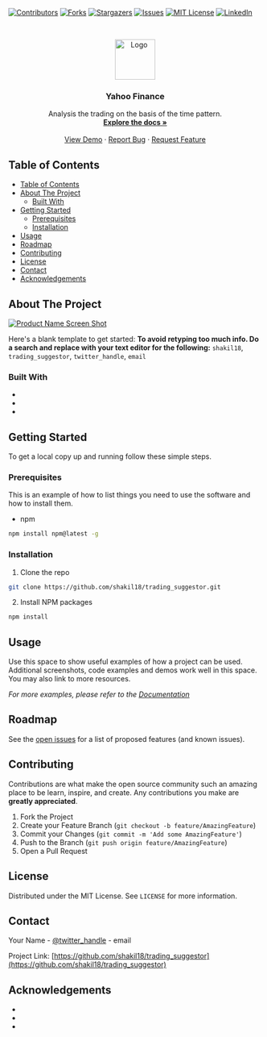 <!--
*** I'm using markdown "reference style" links for readability.
*** Reference links are enclosed in brackets [ ] instead of parentheses ( ).
*** See the bottom of this document for the declaration of the reference variables
*** for contributors-url, forks-url, etc. This is an optional, concise syntax you may use.
*** https://www.markdownguide.org/basic-syntax/#reference-style-links
-->
[![Contributors][contributors-shield]][contributors-url]
[![Forks][forks-shield]][forks-url]
[![Stargazers][stars-shield]][stars-url]
[![Issues][issues-shield]][issues-url]
[![MIT License][license-shield]][license-url]
[![LinkedIn][linkedin-shield]][linkedin-url]



<!-- PROJECT LOGO -->
<br />
<p align="center">
  <a href="https://github.com/shakil18/trading_suggestor">
    <img src="images/logo.png" alt="Logo" width="80" height="80">
  </a>

  <h3 align="center">Yahoo Finance</h3>

  <p align="center">
    Analysis the trading on the basis of the time pattern.
    <br />
    <a href="https://github.com/shakil18/trading_suggestor"><strong>Explore the docs »</strong></a>
    <br />
    <br />
    <a href="https://github.com/shakil18/trading_suggestor">View Demo</a>
    ·
    <a href="https://github.com/shakil18/trading_suggestor/issues">Report Bug</a>
    ·
    <a href="https://github.com/shakil18/trading_suggestor/issues">Request Feature</a>
  </p>
</p>



<!-- TABLE OF CONTENTS -->
## Table of Contents

- [Table of Contents](#table-of-contents)
- [About The Project](#about-the-project)
  - [Built With](#built-with)
- [Getting Started](#getting-started)
  - [Prerequisites](#prerequisites)
  - [Installation](#installation)
- [Usage](#usage)
- [Roadmap](#roadmap)
- [Contributing](#contributing)
- [License](#license)
- [Contact](#contact)
- [Acknowledgements](#acknowledgements)



<!-- ABOUT THE PROJECT -->
## About The Project

[![Product Name Screen Shot][product-screenshot]](https://example.com)

Here's a blank template to get started:
**To avoid retyping too much info. Do a search and replace with your text editor for the following:**
`shakil18`, `trading_suggestor`, `twitter_handle`, `email`


### Built With

* []()
* []()
* []()



<!-- GETTING STARTED -->
## Getting Started

To get a local copy up and running follow these simple steps.

### Prerequisites

This is an example of how to list things you need to use the software and how to install them.
* npm
```sh
npm install npm@latest -g
```

### Installation

1. Clone the repo
```sh
git clone https://github.com/shakil18/trading_suggestor.git
```
2. Install NPM packages
```sh
npm install
```



<!-- USAGE EXAMPLES -->
## Usage

Use this space to show useful examples of how a project can be used. Additional screenshots, code examples and demos work well in this space. You may also link to more resources.

_For more examples, please refer to the [Documentation](https://example.com)_



<!-- ROADMAP -->
## Roadmap

See the [open issues](https://github.com/shakil18/trading_suggestor/issues) for a list of proposed features (and known issues).



<!-- CONTRIBUTING -->
## Contributing

Contributions are what make the open source community such an amazing place to be learn, inspire, and create. Any contributions you make are **greatly appreciated**.

1. Fork the Project
2. Create your Feature Branch (`git checkout -b feature/AmazingFeature`)
3. Commit your Changes (`git commit -m 'Add some AmazingFeature'`)
4. Push to the Branch (`git push origin feature/AmazingFeature`)
5. Open a Pull Request



<!-- LICENSE -->
## License

Distributed under the MIT License. See `LICENSE` for more information.



<!-- CONTACT -->
## Contact

Your Name - [@twitter_handle](https://twitter.com/twitter_handle) - email

Project Link: [https://github.com/shakil18/trading_suggestor](https://github.com/shakil18/trading_suggestor)



<!-- ACKNOWLEDGEMENTS -->
## Acknowledgements

* []()
* []()
* []()





<!-- MARKDOWN LINKS & IMAGES -->
<!-- https://www.markdownguide.org/basic-syntax/#reference-style-links -->
[contributors-shield]: https://img.shields.io/github/contributors/shakil18/repo.svg?style=flat-square
[contributors-url]: https://github.com/shakil18/repo/graphs/contributors
[forks-shield]: https://img.shields.io/github/forks/shakil18/repo.svg?style=flat-square
[forks-url]: https://github.com/shakil18/repo/network/members
[stars-shield]: https://img.shields.io/github/stars/shakil18/repo.svg?style=flat-square
[stars-url]: https://github.com/shakil18/repo/stargazers
[issues-shield]: https://img.shields.io/github/issues/shakil18/repo.svg?style=flat-square
[issues-url]: https://github.com/shakil18/repo/issues
[license-shield]: https://img.shields.io/github/license/shakil18/repo.svg?style=flat-square
[license-url]: https://github.com/shakil18/repo/blob/master/LICENSE.txt
[linkedin-shield]: https://img.shields.io/badge/-LinkedIn-black.svg?style=flat-square&logo=linkedin&colorB=555
[linkedin-url]: https://linkedin.com/in/shakil18
[product-screenshot]: images/screenshot.png
